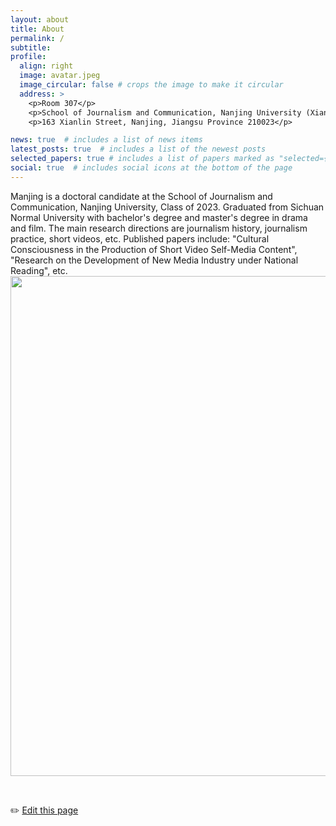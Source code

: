 ```yaml
---
layout: about
title: About
permalink: /
subtitle: 
profile:
  align: right
  image: avatar.jpeg
  image_circular: false # crops the image to make it circular
  address: >
    <p>Room 307</p>
    <p>School of Journalism and Communication, Nanjing University (Xianlin Campus)</p>
    <p>163 Xianlin Street, Nanjing, Jiangsu Province 210023</p>

news: true  # includes a list of news items
latest_posts: true  # includes a list of the newest posts
selected_papers: true # includes a list of papers marked as "selected={true}"
social: true  # includes social icons at the bottom of the page
---
```


Manjing is a doctoral candidate at the School of Journalism and Communication, Nanjing University, Class of 2023. Graduated from Sichuan Normal University with bachelor's degree and master's degree in drama and film. The main research directions are journalism history, journalism practice, short videos, etc. Published papers include: "Cultural Consciousness in the Production of Short Video Self-Media Content", "Research on the Development of New Media Industry under National Reading", etc.
<img src="https://user-images.githubusercontent.com/543384/178952701-6e595809-3059-41d4-9d88-356a9b339445.png" align = "middle" width = "800px">



<br>
    
✏️ [Edit this page](https://github.com/SocratesClub/SocratesClub.github.io/edit/master/_pages/about.md)

<br>



